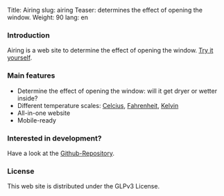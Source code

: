 Title: Airing
slug: airing
Teaser: determines the effect of opening the window.
Weight: 90
lang: en

### Introduction

Airing is a web site to determine the effect of opening the window. [Try it yourself](https://clemensbartz.github.io/airing/index.html).

### Main features

- Determine the effect of opening the window: will it get dryer or wetter inside?
- Different temperature scales: [Celcius](https://clemensbartz.github.io/airing/?c), [Fahrenheit](https://clemensbartz.github.io/airing/?f), [Kelvin](https://clemensbartz.github.io/airing/?k)
- All-in-one website
- Mobile-ready

### Interested in development?

Have a look at the [Github-Repository](https://github.com/clemensbartz/airing).

### License

This web site is distributed under the GLPv3 License.
